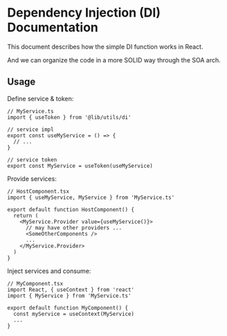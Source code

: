 # Dependency Injection (DI) Documentation

This document describes how the simple DI function works in React.

And we can organize the code in a more SOLID way through the SOA arch.

## Usage

Define service & token:

```tsx
// MyService.ts
import { useToken } from '@lib/utils/di'

// service impl
export const useMyService = () => {
  // ...
}

// service token
export const MyService = useToken(useMyService)
```

Provide services:

```tsx
// HostComponent.tsx
import { useMyService, MyService } from 'MyService.ts'

export default function HostComponent() {
  return (
    <MyService.Provider value={useMyService()}>
      // may have other providers ...
      <SomeOtherComponents />
      ...
    </MyService.Provider>
  )
}
```

Inject services and consume:

```tsx
// MyComponent.tsx
import React, { useContext } from 'react'
import { MyService } from 'MyService.ts'

export default function MyComponent() {
  const myService = useContext(MyService)
  ...
}
```
